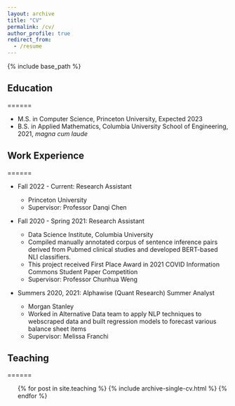 ```yaml
---
layout: archive
title: "CV"
permalink: /cv/
author_profile: true
redirect_from:
  - /resume
---
```


{% include base_path %}

## Education
======
* M.S. in Computer Science, Princeton University, Expected 2023
* B.S. in Applied Mathematics, Columbia University School of Engineering, 2021, _magna cum laude_

## Work Experience
======
* Fall 2022 - Current: Research Assistant
  * Princeton University
  * Supervisor: Professor Danqi Chen

* Fall 2020 - Spring 2021: Research Assistant
  * Data Science Institute, Columbia University
  * Compiled manually annotated corpus of sentence inference pairs derived from Pubmed clinical studies and developed BERT-based NLI classifiers. 
  * This project received First Place Award in 2021 COVID Information Commons Student Paper Competition   
  * Supervisor: Professor Chunhua Weng
  
* Summers 2020, 2021: Alphawise (Quant Research) Summer Analyst
  * Morgan Stanley
  * Worked in Alternative Data team to apply NLP techniques to webscraped data and built regression models to forecast various balance sheet items
  * Supervisor: Melissa Franchi


  
<!-- Skills
======
* Skill 1
* Skill 2
  * Sub-skill 2.1
  * Sub-skill 2.2
  * Sub-skill 2.3
* Skill 3

Publications
======
  <ul>{% for post in site.publications %}
    {% include archive-single-cv.html %}
  {% endfor %}</ul>
  
Talks
======
  <ul>{% for post in site.talks %}
    {% include archive-single-talk-cv.html %}
  {% endfor %}</ul> -->
  
## Teaching
======
  <ul>{% for post in site.teaching %}
    {% include archive-single-cv.html %}
  {% endfor %}</ul>
  
